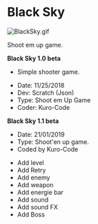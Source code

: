 
# Black Sky
![BlackSky.gif](https://github.com/KURO-CODE/Scratch-Code/blob/master/Shoot-Em-Up/BlackSky/BlackSky.gif)

Shoot em up game.

**Black Sky 1.0 beta**

+ Simple shooter game.
 
* Date: 11/25/2018
* Dev: Scratch (Json)
* Type: Shoot em Up Game
* Coder: Kuro-Code

**Black Sky 1.1 beta** 

* Date: 21/01/2019
* Type: Shoot'en up game.
* Coded by Kuro-Code

+ Add level
+ Add Retry 
+ Add enemy
+ Add weapon
+ Add energie bar
+ Add sound
+ Add sound FX
+ Add Boss
